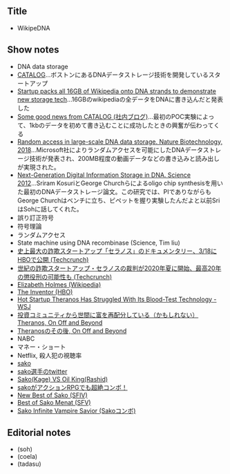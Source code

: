 ## Title
- WikipeDNA

## Show notes
- DNA data storage
- [CATALOG](https://catalogdna.com/)...ボストンにあるDNAデータストレージ技術を開発しているスタートアップ
- [Startup packs all 16GB of Wikipedia onto DNA strands to demonstrate new storage tech](https://www.cnet.com/news/startup-packs-all-16gb-wikipedia-onto-dna-strands-demonstrate-new-storage-tech/)...16GBのwikipediaの全データをDNAに書き込んだと発表した
- [Some good news from CATALOG (社内ブログ)](https://catalogdna.com/uncategorized/some-good-news-from-catalog/)...最初のPOC実験によって、1kbのデータを初めて書き込むことに成功したときの興奮が伝わってくる
- [Random access in large-scale DNA data storage. Nature Biotechnology, 2018](https://www.nature.com/articles/nbt.4079)...Microsoft社によりランダムアクセスを可能にしたDNAデータストレージ技術が発表され、200MB程度の動画データなどの書き込みと読み出しが実現された。
- [Next-Generation Digital Information Storage in DNA. Science 2012](https://science.sciencemag.org/content/337/6102/1628)...Sriram KosuriとGeorge Churchらによるoligo chip synthesisを用いた最初のDNAデータストレージ論文。この研究では、PIでありながらもGeorge Churchはベンチに立ち、ピペットを握り実験したんだよと以前SriはSohに話してくれた。
- 誤り訂正符号
- 符号理論
- ランダムアクセス
- State machine using DNA recombinase (Science, Tim liu)
- [史上最大の詐欺スタートアップ「セラノス」のドキュメンタリー、3/18にHBOで公開 (Techcrunch)](https://jp.techcrunch.com/2019/03/11/hbo-elizabeth-holmes-theranos-the-inventor-documentary/)
- [世紀の詐欺スタートアップ・セラノスの裁判が2020年夏に開始、最高20年の懲役刑の可能性も (Techcrunch)](https://jp.techcrunch.com/2019/06/30/2019-06-28-theranos-founder-elizabeth-holmes-to-stand-trial-in-2020/)
- [Elizabeth Holmes (Wikipedia)](https://ja.wikipedia.org/wiki/%E3%82%A8%E3%83%AA%E3%82%B6%E3%83%99%E3%82%B9%E3%83%BB%E3%83%9B%E3%83%BC%E3%83%A0%E3%82%BA)
- [The Inventor (HBO)](https://www.hbo.com/documentaries/the-inventor-out-for-blood-in-silicon-valley)
- [Hot Startup Theranos Has Struggled With Its Blood-Test Technology - WSJ](https://www.wsj.com/articles/theranos-has-struggled-with-blood-tests-1444881901)
- [投資コミュニティから世間に富を再配分している（かもしれない）Theranos, On Off and Beyond](https://chikawatanabe.com/2015/10/22/theranos/)
- [Theranosのその後, On Off and Beyond](https://chikawatanabe.com/2016/10/12/theranos_update/)
- NABC
- マネー・ショート
- Netflix, 殺人犯の視聴率
- [sako](http://fgamers.saikyou.biz/?sako)
- [sako選手のtwitter](https://twitter.com/sakonoko)
- [Sako(Kage) VS Oil King(Rashid)](https://www.youtube.com/watch?v=hoC9B0GYWck)
- [sakoがアクションRPGでも超絶コンボ！](https://www.youtube.com/watch?v=YHA3oDbMxIw)
- [New Best of Sako (SFIV)](https://www.youtube.com/watch?v=ojy9e_73AKw)
- [Best of Sako Menat (SFV)](https://www.youtube.com/watch?v=_PSx897L7U4)
- [Sako Infinite Vampire Savior (Sakoコンボ)](https://www.youtube.com/watch?v=kv--bZBXQ8U)



## Editorial notes
- (soh)
- (coela)
- (tadasu)
